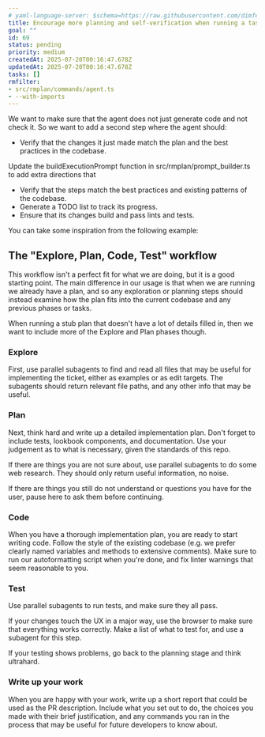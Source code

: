 ```yaml
---
# yaml-language-server: $schema=https://raw.githubusercontent.com/dimfeld/llmutils/main/schema/rmplan-plan-schema.json
title: Encourage more planning and self-verification when running a task
goal: ""
id: 69
status: pending
priority: medium
createdAt: 2025-07-20T00:16:47.678Z
updatedAt: 2025-07-20T00:16:47.678Z
tasks: []
rmfilter:
- src/rmplan/commands/agent.ts
- --with-imports
---
```


We want to make sure that the agent does not just generate code and not check it. So we want to add a second step where
the agent should:
- Verify that the changes it just made match the plan and the best practices in the codebase.

Update the buildExecutionPrompt function in src/rmplan/prompt_builder.ts to add extra directions that
- Verify that the steps match the best practices and existing patterns of the codebase.
- Generate a TODO list to track its progress.
- Ensure that its changes build and pass lints and tests.

You can take some inspiration from the following example:


## The "Explore, Plan, Code, Test" workflow 

This workflow isn't a perfect fit for what we are doing, but it is a good starting point. The main difference in our
usage is that when we are running we already have a plan, and so any exploration or planning steps should instead
examine how the plan fits into the current codebase and any previous phases or tasks.

When running a stub plan that doesn't have a lot of details filled in, then we want to include more of the Explore and
Plan phases though.

### Explore
First, use parallel subagents to find and read all files that may be useful for implementing the ticket, either as examples or as edit targets. The subagents should return relevant file paths, and any other info that may be useful.

### Plan
Next, think hard and write up a detailed implementation plan. Don't forget to include tests, lookbook components, and documentation. Use your judgement as to what is necessary, given the standards of this repo.

If there are things you are not sure about, use parallel subagents to do some web research. They should only return useful information, no noise.

If there are things you still do not understand or questions you have for the user, pause here to ask them before continuing.

### Code
When you have a thorough implementation plan, you are ready to start writing code. Follow the style of the existing codebase (e.g. we prefer clearly named variables and methods to extensive comments). Make sure to run our autoformatting script when you're done, and fix linter warnings that seem reasonable to you.

### Test
Use parallel subagents to run tests, and make sure they all pass.

If your changes touch the UX in a major way, use the browser to make sure that everything works correctly. Make a list of what to test for, and use a subagent for this step.

If your testing shows problems, go back to the planning stage and think ultrahard.

### Write up your work
When you are happy with your work, write up a short report that could be used as the PR description. Include what you set out to do, the choices you made with their brief justification, and any commands you ran in the process that may be useful for future developers to know about.
